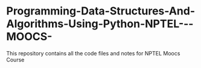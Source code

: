 # Programming-Data-Structures-And-Algorithms-Using-Python-NPTEL---MOOCS-
This repository contains all the code files and notes for NPTEL Moocs Course
